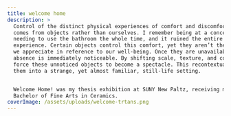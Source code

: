 ```yaml
---
title: welcome home
description: >
  Control of the distinct physical experiences of comfort and discomfort often
  comes from objects rather than ourselves. I remember being at a concert and
  needing to use the bathroom the whole time, and it ruined the entire
  experience. Certain objects control this comfort, yet they aren’t the objects
  we appreciate in reference to our well-being. Once they are unavailable, their
  absence is immediately noticeable. By shifting scale, texture, and color, I
  force these unnoticed objects to become a spectacle. This recontextualizes
  them into a strange, yet almost familiar, still-life setting.


  Welcome Home! was my thesis exhibition at SUNY New Paltz, receiving my
  Bachelor of Fine Arts in Ceramics.
coverImage: /assets/uploads/welcome-trtans.png
---
```


